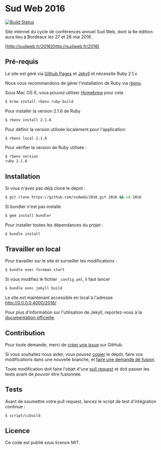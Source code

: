 # Sud Web 2016

[![Build Status](https://travis-ci.org/sudweb/2016.svg)](https://travis-ci.org/sudweb/2016)

Site internet du cycle de conférences annuel Sud Web, dont la 6e édition aura lieu à Bordeaux les 27 et 28 mai 2016.

[http://sudweb.fr/2016](http://sudweb.fr/2016)

## Pré-requis
Le site est géré via [Github Pages](https://pages.github.com/) et [Jekyll](http://jekyllrb.com/) et nécessite Ruby 2.1.x

Nous vous recommandons de gérer l'installation de Ruby via [rbenv](http://rbenv.org/).

Sous Mac OS X, vous pouvez utiliser [Homebrew](http://brew.sh/) pour cela
```bash
$ brew install rbenv ruby-build
```
Pour installer la version 2.1.6 de Ruby
```bash
$ rbenv install 2.1.6
```
Pour définir la version utilisée localement pour l'application:
```bash
$ rbenv local 2.1.6
```
Pour vérifier la version de Ruby utilisée :
```bash
$ rbenv version
ruby 2.1.6
```

## Installation

Si vous n'avez pas déjà cloné le dépot :
```bash
$ git clone https://github.com/sudweb/2016.git 2016 && cd 2016
```
Si bundler n'est pas installé
```bash
$ gem install bundler
```
Pour installer toutes les dépendances du projet :
```bash
$ bundle install
```

## Travailler en local

Pour travailler sur le site et surveiller les modifications :
```bash
$ bundle exec foreman start  
```

Si vous modifiez le fichier `_config.yml`, il faut lancer
```bash
$ bundle exec jekyll build   
```
Le site est maintenant accessible en local à l'adresse http://0.0.0.0:4000/2016/

Pour plus d'information sur l'utilisation de Jekyll, reportez-vous à la [documentation officielle](http://jekyllrb.com/docs/home/).

## Contribution

Pour toute demande, merci de [créer une issue](https://github.com/sudweb/2016/issues/new) sur GitHub.

Si vous souhaitez nous aider, vous pouvez [copier](https://help.github.com/articles/fork-a-repo/) le dépôt, faire vos modifications dans une nouvelle branche, et [faire une demande de fusion](https://github.com/sudweb/2016/pulls).

Toute modification doit faire l'objet d'une [pull request](https://github.com/sudweb/2016/pulls) et doit passer les tests avant de pouvoir être fusionnée.

## Tests

Avant de soumettre votre pull request, lancez le script de test d'intégration continue :

```bash
$ script/cibuild
```

## Licence

Ce code est publié sous licence MIT.
